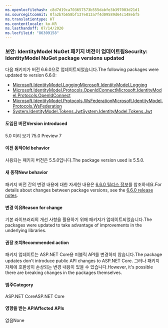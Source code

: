 ```yaml
---
ms.openlocfilehash: c8d7d19ca703657573b555dabfe3b397003d21d1
ms.sourcegitcommit: 0fa2b7b658bf137e813a7f4d09589d64c148ebf5
ms.translationtype: HT
ms.contentlocale: ko-KR
ms.lasthandoff: 07/14/2020
ms.locfileid: "86309158"
---
```

### <a name="security-identitymodel-nuget-package-versions-updated"></a><span data-ttu-id="7a428-101">보안: IdentityModel NuGet 패키지 버전이 업데이트됨</span><span class="sxs-lookup"><span data-stu-id="7a428-101">Security: IdentityModel NuGet package versions updated</span></span>

<span data-ttu-id="7a428-102">다음 패키지가 버전 6.6.0으로 업데이트되었습니다.</span><span class="sxs-lookup"><span data-stu-id="7a428-102">The following packages were updated to version 6.6.0:</span></span>

- [<span data-ttu-id="7a428-103">Microsoft.IdentityModel.Logging</span><span class="sxs-lookup"><span data-stu-id="7a428-103">Microsoft.IdentityModel.Logging</span></span>](https://www.nuget.org/packages/Microsoft.IdentityModel.Logging)
- [<span data-ttu-id="7a428-104">Microsoft.IdentityModel.Protocols.OpenIdConnect</span><span class="sxs-lookup"><span data-stu-id="7a428-104">Microsoft.IdentityModel.Protocols.OpenIdConnect</span></span>](https://www.nuget.org/packages/Microsoft.IdentityModel.Protocols.OpenIdConnect)
- [<span data-ttu-id="7a428-105">Microsoft.IdentityModel.Protocols.WsFederation</span><span class="sxs-lookup"><span data-stu-id="7a428-105">Microsoft.IdentityModel.Protocols.WsFederation</span></span>](https://www.nuget.org/packages/Microsoft.IdentityModel.Protocols.WsFederation)
- [<span data-ttu-id="7a428-106">System.IdentityModel.Tokens.Jwt</span><span class="sxs-lookup"><span data-stu-id="7a428-106">System.IdentityModel.Tokens.Jwt</span></span>](https://www.nuget.org/packages/System.IdentityModel.Tokens.Jwt)

#### <a name="version-introduced"></a><span data-ttu-id="7a428-107">도입된 버전</span><span class="sxs-lookup"><span data-stu-id="7a428-107">Version introduced</span></span>

<span data-ttu-id="7a428-108">5.0 미리 보기 7</span><span class="sxs-lookup"><span data-stu-id="7a428-108">5.0 Preview 7</span></span>

#### <a name="old-behavior"></a><span data-ttu-id="7a428-109">이전 동작</span><span class="sxs-lookup"><span data-stu-id="7a428-109">Old behavior</span></span>

<span data-ttu-id="7a428-110">사용되는 패키지 버전은 5.5.0입니다.</span><span class="sxs-lookup"><span data-stu-id="7a428-110">The package version used is 5.5.0.</span></span>

#### <a name="new-behavior"></a><span data-ttu-id="7a428-111">새 동작</span><span class="sxs-lookup"><span data-stu-id="7a428-111">New behavior</span></span>

<span data-ttu-id="7a428-112">패키지 버전 간의 변경 내용에 대한 자세한 내용은 [6.6.0 릴리스 정보](https://github.com/AzureAD/azure-activedirectory-identitymodel-extensions-for-dotnet/releases/tag/6.6.0)를 참조하세요.</span><span class="sxs-lookup"><span data-stu-id="7a428-112">For details about changes between package versions, see the [6.6.0 release notes](https://github.com/AzureAD/azure-activedirectory-identitymodel-extensions-for-dotnet/releases/tag/6.6.0).</span></span>

#### <a name="reason-for-change"></a><span data-ttu-id="7a428-113">변경 이유</span><span class="sxs-lookup"><span data-stu-id="7a428-113">Reason for change</span></span>

<span data-ttu-id="7a428-114">기본 라이브러리의 개선 사항을 활용하기 위해 패키지가 업데이트되었습니다.</span><span class="sxs-lookup"><span data-stu-id="7a428-114">The packages were updated to take advantage of improvements in the underlying libraries.</span></span>

#### <a name="recommended-action"></a><span data-ttu-id="7a428-115">권장 조치</span><span class="sxs-lookup"><span data-stu-id="7a428-115">Recommended action</span></span>

<span data-ttu-id="7a428-116">패키지 업데이트는 ASP.NET Core용 퍼블릭 API를 변경하지 않습니다.</span><span class="sxs-lookup"><span data-stu-id="7a428-116">The package updates don't introduce public API changes to ASP.NET Core.</span></span> <span data-ttu-id="7a428-117">그러나 패키지 자체에 호환성이 손상되는 변경 내용이 있을 수 있습니다.</span><span class="sxs-lookup"><span data-stu-id="7a428-117">However, it's possible there are breaking changes in the packages themselves.</span></span>

#### <a name="category"></a><span data-ttu-id="7a428-118">범주</span><span class="sxs-lookup"><span data-stu-id="7a428-118">Category</span></span>

<span data-ttu-id="7a428-119">ASP.NET Core</span><span class="sxs-lookup"><span data-stu-id="7a428-119">ASP.NET Core</span></span>

#### <a name="affected-apis"></a><span data-ttu-id="7a428-120">영향을 받는 API</span><span class="sxs-lookup"><span data-stu-id="7a428-120">Affected APIs</span></span>

<span data-ttu-id="7a428-121">없음</span><span class="sxs-lookup"><span data-stu-id="7a428-121">None</span></span>

<!--

#### Affected APIs

Not detectable via API analysis

-->
